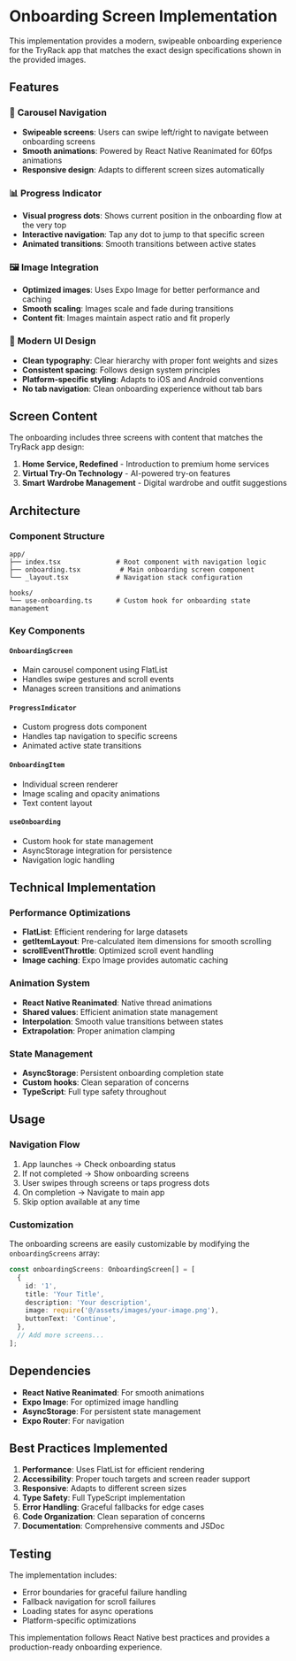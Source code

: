 # Onboarding Screen Implementation

This implementation provides a modern, swipeable onboarding experience for the TryRack app that matches the exact design specifications shown in the provided images.

## Features

### 🎯 **Carousel Navigation**
- **Swipeable screens**: Users can swipe left/right to navigate between onboarding screens
- **Smooth animations**: Powered by React Native Reanimated for 60fps animations
- **Responsive design**: Adapts to different screen sizes automatically

### 📊 **Progress Indicator**
- **Visual progress dots**: Shows current position in the onboarding flow at the very top
- **Interactive navigation**: Tap any dot to jump to that specific screen
- **Animated transitions**: Smooth transitions between active states

### 🖼️ **Image Integration**
- **Optimized images**: Uses Expo Image for better performance and caching
- **Smooth scaling**: Images scale and fade during transitions
- **Content fit**: Images maintain aspect ratio and fit properly

### 🎨 **Modern UI Design**
- **Clean typography**: Clear hierarchy with proper font weights and sizes
- **Consistent spacing**: Follows design system principles
- **Platform-specific styling**: Adapts to iOS and Android conventions
- **No tab navigation**: Clean onboarding experience without tab bars

## Screen Content

The onboarding includes three screens with content that matches the TryRack app design:

1. **Home Service, Redefined** - Introduction to premium home services
2. **Virtual Try-On Technology** - AI-powered try-on features
3. **Smart Wardrobe Management** - Digital wardrobe and outfit suggestions

## Architecture

### **Component Structure**
```
app/
├── index.tsx              # Root component with navigation logic
├── onboarding.tsx          # Main onboarding screen component
└── _layout.tsx            # Navigation stack configuration

hooks/
└── use-onboarding.ts      # Custom hook for onboarding state management
```

### **Key Components**

#### `OnboardingScreen`
- Main carousel component using FlatList
- Handles swipe gestures and scroll events
- Manages screen transitions and animations

#### `ProgressIndicator`
- Custom progress dots component
- Handles tap navigation to specific screens
- Animated active state transitions

#### `OnboardingItem`
- Individual screen renderer
- Image scaling and opacity animations
- Text content layout

#### `useOnboarding`
- Custom hook for state management
- AsyncStorage integration for persistence
- Navigation logic handling

## Technical Implementation

### **Performance Optimizations**
- **FlatList**: Efficient rendering for large datasets
- **getItemLayout**: Pre-calculated item dimensions for smooth scrolling
- **scrollEventThrottle**: Optimized scroll event handling
- **Image caching**: Expo Image provides automatic caching

### **Animation System**
- **React Native Reanimated**: Native thread animations
- **Shared values**: Efficient animation state management
- **Interpolation**: Smooth value transitions between states
- **Extrapolation**: Proper animation clamping

### **State Management**
- **AsyncStorage**: Persistent onboarding completion state
- **Custom hooks**: Clean separation of concerns
- **TypeScript**: Full type safety throughout

## Usage

### **Navigation Flow**
1. App launches → Check onboarding status
2. If not completed → Show onboarding screens
3. User swipes through screens or taps progress dots
4. On completion → Navigate to main app
5. Skip option available at any time

### **Customization**
The onboarding screens are easily customizable by modifying the `onboardingScreens` array:

```typescript
const onboardingScreens: OnboardingScreen[] = [
  {
    id: '1',
    title: 'Your Title',
    description: 'Your description',
    image: require('@/assets/images/your-image.png'),
    buttonText: 'Continue',
  },
  // Add more screens...
];
```

## Dependencies

- **React Native Reanimated**: For smooth animations
- **Expo Image**: For optimized image handling
- **AsyncStorage**: For persistent state management
- **Expo Router**: For navigation

## Best Practices Implemented

1. **Performance**: Uses FlatList for efficient rendering
2. **Accessibility**: Proper touch targets and screen reader support
3. **Responsive**: Adapts to different screen sizes
4. **Type Safety**: Full TypeScript implementation
5. **Error Handling**: Graceful fallbacks for edge cases
6. **Code Organization**: Clean separation of concerns
7. **Documentation**: Comprehensive comments and JSDoc

## Testing

The implementation includes:
- Error boundaries for graceful failure handling
- Fallback navigation for scroll failures
- Loading states for async operations
- Platform-specific optimizations

This implementation follows React Native best practices and provides a production-ready onboarding experience.
